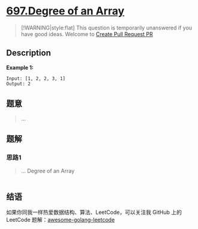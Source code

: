 # [697.Degree of an Array][title]

> [!WARNING|style:flat]
> This question is temporarily unanswered if you have good ideas. Welcome to [Create Pull Request PR](https://github.com/kylesliu/awesome-golang-algorithm)

## Description

**Example 1:**

```
Input: [1, 2, 2, 3, 1]
Output: 2
```

## 题意
> ...

## 题解

### 思路1
> ...
Degree of an Array
```go
```


## 结语

如果你同我一样热爱数据结构、算法、LeetCode，可以关注我 GitHub 上的 LeetCode 题解：[awesome-golang-leetcode][me]

[title]: https://leetcode.com/problems/degree-of-an-array/
[me]: https://github.com/kylesliu/awesome-golang-algorithm
